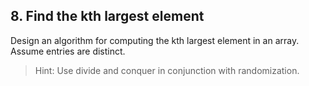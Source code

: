 ## 8. Find the kth largest element

Design an algorithm for computing the kth largest element in an array. Assume entries are distinct.

> Hint: Use divide and conquer in conjunction with randomization.
